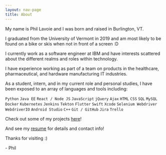 ```yaml
---
layout: nav-page
title: About
---
```


My name is Phil Lavoie and I was born and raised in Burlington, VT. 

I graduated from the University of Vermont in 2019 and am most likely to be found on a bike or skis when not in front of a screen :D

I currently work as a software engineer at IBM and have interests scattered about the different realms and roles within technology. 

I have experience working as part of a team on products in the healthcare, pharmaceutical, and hardware manufacturing IT industries. 

As a student, intern, and in my current role and personal studies, I have been exposed to an array of languages and tools including: 

`Python` `Java EE` `React / Node JS` `JavaScript` `jQuery` `Ajax` `HTML` `CSS` `SQL` `MySQL` `Docker` `Kubernetes` `Jenkins` `Tekton` `Flutter` `Swift` `Xcode` `Selenium Webdriver` `WebdriverIO` `Android Studio` `C++` `Git / GitHub` `Jira` `Trello`

Check out some of my projects <a href="{{ '/projects' | relative_url }}">here</a>! 

And see my <a href="{{ '/resume' | relative_url }}">resume</a> for details and contact info! 

Thanks for visiting :)

<caption>- Phil</caption>
